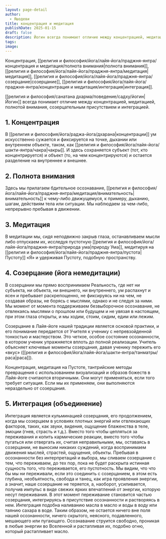 ```yaml
---
layout: page-detail
author:
  - Яшодеви
title: концентрация и медитация
publishDate: 2025-01-15
draft: false
description: Йогин всегда понимает отличие между концентрацией, медитацией, полнотой внимания, созерцательным присутствием и интеграцией.
tags: 
image:
---
```

Концентрация, [[религия и философия/йога/лайя-йога/праджня-янтра/концентрация и медитация/полнота внимания|полнота внимания]], [[религия и философия/йога/лайя-йога/праджня-янтра/медитация|медитация]], [[религия и философия/йога/лайя-йога/праджня-янтра/созерцание|созерцание]], [[религия и философия/йога/лайя-йога/праджня-янтра/концентрация и медитация/интеграция|интеграция]].

[[религия и философия/санатана дхарма/поведение/садху/йогин|Йогин]] всегда понимает отличие между концентрацией, медитацией, полнотой внимания, созерцательным присутствием и интеграцией.

## 1. Концентрация
В [[религия и философия/йога/раджа-йога/дхарана|концентрации]] ум искусственно сужается и фиксируется на точке, дыхании или внутреннем объекте, таком, как [[религия и философия/йога/лайя-йога/шакти-янтра/чакра|чакры]]. И здесь сохраняется субъект (тот, кто концентрируется) и объект (то, на чем концентрируются) и остается разделение на внутреннее и внешнее.

## 2. Полнота внимания
Здесь мы прилагаем бдительное осознавание, [[религия и философия/йога/лайя-йога/праджня-янтра/медитация/внимательность|внимательность]] к чему-либо движущемуся, к примеру, дыханию, шагам, действиям тела или ситуации. Мы наблюдаем за чем-либо, непрерывно пребывая в движении.

## 3. Медитация 
В медитации мы, сидя неподвижно закрыв глаза, останавливаем мысли либо отпускаем их, исследуя пустотную [[религия и философия/йога/лайя-йога/праджня-янтра/природа ума|природу Ума]], медитируя на [[религия и философия/йога/лайя-йога/праджня-янтра/пустота|Пустоту]] «Я» и удерживая Пустоту, подобную пространству.

## 4. Созерцание (йога немедитации) 
В созерцании мы прямо воспринимаем Реальность, где нет ни субъекта, ни объекта, ни внешнего, ни внутреннего, ум распахнут и ясен и пребывает раскрепощенно, не фиксируясь ни на чем, не создавая образы, не борясь с мыслями, однако и не следуя за ними. Мы момент от момента поддерживаем безвыборочное осознавание, не отвлекаясь мыслями о прошлом или будущем и не увязая в настоящем, при этом глаза открыты, и мы ходим, стоим, сидим, едим или лежим.

Созерцание в Лайя-йоге нашей традиции является основой практики, и его понимание передается от Учителя к ученику с непревзойденной тонкостью и мастерством. Это четкое, особое состояние осознанности, в котором ученик упражняется вплоть до полной реализации. Учитель объясняет ключевые моменты созерцания, давая ученику пережить его «вкус» ([[религия и философия/йога/лайя-йога/шакти-янтра/танматры/раса|раса]]).

Концентрация, медитация на Пустоте, тантрийские методы превращения с использованием визуализаций и образов божеств в Лайя-йоге считаются вторичными. Они могут применяться, если того требует ситуация. Если мы их применяем, они выполняются нераздельно от созерцания.

## 5. Интеграция (объединение)
Интеграция является кульминацией созерцания, его продолжением, когда мы созерцаем в условиях плотных энергий или отвлекающих факторов, таких, как звуки, видения, ощущение блаженства в теле, эмоции (гнев, страсть и т.д.). Вместо того чтобы цепляться за переживания и копить кармические реакции, вместо того чтобы пугаться или отвергать их, считая неправильными, мы, оставаясь в созерцании, не выносим никаких суждений, когда воспринимаем движения мыслей, страстей, ощущения, объекты. Пребывая в осознанности без интерпретаций и выбора, мы сливаем созерцание с тем, что переживаем, до тех пор, пока не будет раскрыта истинная сущность того, что переживается, его пустотность. Мы видим, что что бы мы ни переживали, если это соединить с созерцанием, в этом есть глубина, необъятность, свобода и танец, как игра проявления энергии, а значит, наше созерцание не теряется, а, наоборот, усиливается, получив импульс в виде свежих ярких впечатлений от энергии, которую несут переживания. В этот момент переживание становится частью созерцания, интегрируясь в присутствие осознанности и растворяясь в нем. Интеграция подобна наливанию масла в масло и воды в воду или таянию сахара в воде. Таким образом, не остается ничего вне поля нашей осознанности, ничего скрытого, неясного, подавленного, мешающего или пугающего. Осознавание струится свободно, проникая в любые энергии во Вселенной и растапливая их, подобно огню, который растапливает масло.